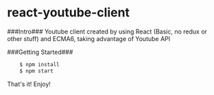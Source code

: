 # react-youtube-client

###Intro###
Youtube client created by using React (Basic, no redux or other stuff) and ECMA6, taking advantage of Youtube API

###Getting Started###
```sh
	$ npm install
	$ npm start
```
That's it! Enjoy!
